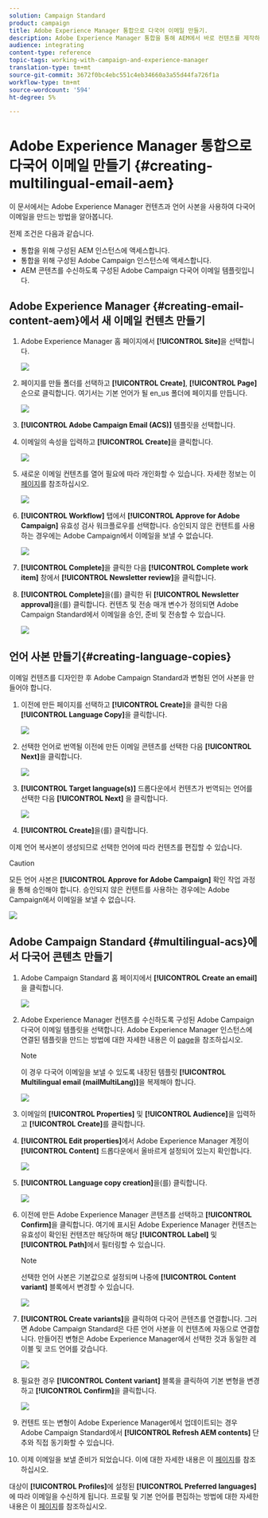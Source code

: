 ```yaml
---
solution: Campaign Standard
product: campaign
title: Adobe Experience Manager 통합으로 다국어 이메일 만들기.
description: Adobe Experience Manager 통합을 통해 AEM에서 바로 컨텐츠를 제작하여 Adobe Campaign에서 나중에 사용할 수 있습니다.
audience: integrating
content-type: reference
topic-tags: working-with-campaign-and-experience-manager
translation-type: tm+mt
source-git-commit: 3672f0bc4ebc551c4eb34660a3a55d44fa726f1a
workflow-type: tm+mt
source-wordcount: '594'
ht-degree: 5%

---
```



# Adobe Experience Manager 통합으로 다국어 이메일 만들기 {#creating-multilingual-email-aem}

이 문서에서는 Adobe Experience Manager 컨텐츠과 언어 사본을 사용하여 다국어 이메일을 만드는 방법을 알아봅니다.

전제 조건은 다음과 같습니다.

* 통합을 위해 구성된 AEM 인스턴스에 액세스합니다.
* 통합을 위해 구성된 Adobe Campaign 인스턴스에 액세스합니다.
* AEM 콘텐츠를 수신하도록 구성된 Adobe Campaign 다국어 이메일 템플릿입니다.

## Adobe Experience Manager {#creating-email-content-aem}에서 새 이메일 컨텐츠 만들기

1. Adobe Experience Manager 홈 페이지에서 **[!UICONTROL Site]**&#x200B;을 선택합니다.

   ![](assets/aem_acs_1.png)

1. 페이지를 만들 폴더를 선택하고 **[!UICONTROL Create]**, **[!UICONTROL Page]** 순으로 클릭합니다. 여기서는 기본 언어가 될 en_us 폴더에 페이지를 만듭니다.

   ![](assets/aem_acs_2.png)

1. **[!UICONTROL Adobe Campaign Email (ACS)]** 템플릿을 선택합니다.

1. 이메일의 속성을 입력하고 **[!UICONTROL Create]**&#x200B;을 클릭합니다.

   ![](assets/aem_acs_3.png)

1. 새로운 이메일 컨텐츠를 열어 필요에 따라 개인화할 수 있습니다. 자세한 정보는 이 [페이지](../../integrating/using/creating-email-experience-manager.md#editing-email-aem)를 참조하십시오.

   ![](assets/aem_acs_4.png)

1. **[!UICONTROL Workflow]** 탭에서 **[!UICONTROL Approve for Adobe Campaign]** 유효성 검사 워크플로우를 선택합니다. 승인되지 않은 컨텐트를 사용하는 경우에는 Adobe Campaign에서 이메일을 보낼 수 없습니다.

   ![](assets/aem_acs_7.png)

1. **[!UICONTROL Complete]**&#x200B;을 클릭한 다음 **[!UICONTROL Complete work item]** 창에서 **[!UICONTROL Newsletter review]**&#x200B;을 클릭합니다.

1. **[!UICONTROL Complete]**&#x200B;을(를) 클릭한 뒤 **[!UICONTROL Newsletter approval]**&#x200B;을(를) 클릭합니다. 컨텐츠 및 전송 매개 변수가 정의되면 Adobe Campaign Standard에서 이메일을 승인, 준비 및 전송할 수 있습니다.

   ![](assets/aem_acs_8.png)

## 언어 사본 만들기{#creating-language-copies}

이메일 컨텐츠를 디자인한 후 Adobe Campaign Standard과 변형된 언어 사본을 만들어야 합니다.

1. 이전에 만든 페이지를 선택하고 **[!UICONTROL Create]**&#x200B;을 클릭한 다음 **[!UICONTROL Language Copy]**&#x200B;을 클릭합니다.

   ![](assets/aem_acs_5.png)

1. 선택한 언어로 번역될 이전에 만든 이메일 콘텐츠를 선택한 다음 **[!UICONTROL Next]**&#x200B;을 클릭합니다.

   ![](assets/aem_acs_6.png)

1. **[!UICONTROL Target language(s)]** 드롭다운에서 컨텐츠가 번역되는 언어를 선택한 다음 **[!UICONTROL Next]** 을 클릭합니다.

   ![](assets/aem_acs_9.png)

1. **[!UICONTROL Create]**&#x200B;을(를) 클릭합니다.

이제 언어 복사본이 생성되므로 선택한 언어에 따라 컨텐츠를 편집할 수 있습니다.

>[!CAUTION]
>
>모든 언어 사본은 **[!UICONTROL Approve for Adobe Campaign]** 확인 작업 과정을 통해 승인해야 합니다. 승인되지 않은 컨텐트를 사용하는 경우에는 Adobe Campaign에서 이메일을 보낼 수 없습니다.

![](assets/aem_acs_11.png)

## Adobe Campaign Standard {#multilingual-acs}에서 다국어 콘텐츠 만들기

1. Adobe Campaign Standard 홈 페이지에서 **[!UICONTROL Create an email]**&#x200B;을 클릭합니다.

   ![](assets/aem_acs_12.png)

1. Adobe Experience Manager 컨텐츠를 수신하도록 구성된 Adobe Campaign 다국어 이메일 템플릿을 선택합니다. Adobe Experience Manager 인스턴스에 연결된 템플릿을 만드는 방법에 대한 자세한 내용은 이 [page](../../integrating/using/configure-experience-manager.md#config-acs)을 참조하십시오.

   >[!NOTE]
   >
   >이 경우 다국어 이메일을 보낼 수 있도록 내장된 템플릿 **[!UICONTROL Multilingual email (mailMultiLang)]**&#x200B;을 복제해야 합니다.

   ![](assets/aem_acs_13.png)

1. 이메일의 **[!UICONTROL Properties]** 및 **[!UICONTROL Audience]**&#x200B;을 입력하고 **[!UICONTROL Create]**&#x200B;를 클릭합니다.

1. **[!UICONTROL Edit properties]**&#x200B;에서 Adobe Experience Manager 계정이 **[!UICONTROL Content]** 드롭다운에서 올바르게 설정되어 있는지 확인합니다.

   ![](assets/aem_acs_20.png)

1. **[!UICONTROL Language copy creation]**&#x200B;을(를) 클릭합니다.

   ![](assets/aem_acs_16.png)

1. 이전에 만든 Adobe Experience Manager 콘텐츠를 선택하고 **[!UICONTROL Confirm]**&#x200B;을 클릭합니다. 여기에 표시된 Adobe Experience Manager 컨텐츠는 유효성이 확인된 컨텐츠만 해당하며 해당 **[!UICONTROL Label]** 및 **[!UICONTROL Path]**&#x200B;에서 필터링할 수 있습니다.

   >[!NOTE]
   >
   >선택한 언어 사본은 기본값으로 설정되며 나중에 **[!UICONTROL Content variant]** 블록에서 변경할 수 있습니다.

   ![](assets/aem_acs_17.png)

1. **[!UICONTROL Create variants]**&#x200B;을 클릭하여 다국어 콘텐츠를 연결합니다. 그러면 Adobe Campaign Standard은 다른 언어 사본을 이 컨텐츠에 자동으로 연결합니다. 만들어진 변형은 Adobe Experience Manager에서 선택한 것과 동일한 레이블 및 코드 언어를 갖습니다.

   ![](assets/aem_acs_18.png)

1. 필요한 경우 **[!UICONTROL Content variant]** 블록을 클릭하여 기본 변형을 변경하고 **[!UICONTROL Confirm]**&#x200B;을 클릭합니다.

   ![](assets/aem_acs_19.png)

1. 컨텐트 또는 변형이 Adobe Experience Manager에서 업데이트되는 경우 Adobe Campaign Standard에서 **[!UICONTROL Refresh AEM contents]** 단추와 직접 동기화할 수 있습니다.

1. 이제 이메일을 보낼 준비가 되었습니다. 이에 대한 자세한 내용은 이 [페이지](../../sending/using/get-started-sending-messages.md)를 참조하십시오.

대상이 **[!UICONTROL Profiles]**&#x200B;에 설정된 **[!UICONTROL Preferred languages]**&#x200B;에 따라 이메일을 수신하게 됩니다. 프로필 및 기본 언어를 편집하는 방법에 대한 자세한 내용은 이 [페이지](../../audiences/using/editing-profiles.md)를 참조하십시오.
